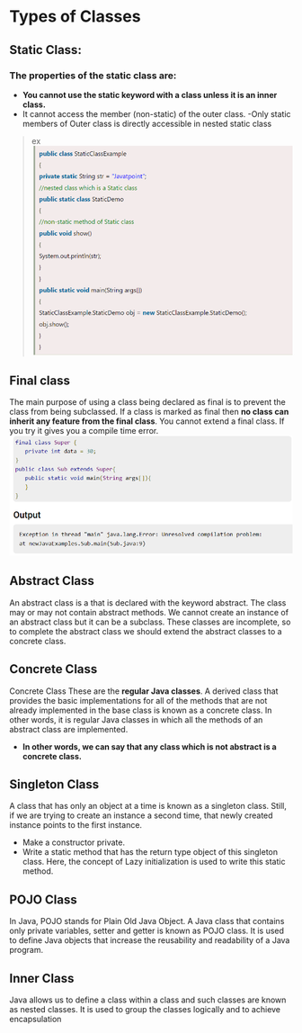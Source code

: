 # Types of Classes
## Static Class:
### The properties of the static class are:

- __You cannot use the static keyword with a class unless it is an inner class.__
- It cannot access the member (non-static) of the outer class.
-Only static members of Outer class
      is directly accessible in nested
        static class
> ex ![](ass/staticClass.png)
## Final class
The main purpose of using a class being declared as final is to prevent the class from being subclassed. If a class is marked as final then __no class can inherit any feature from the final class__.
You cannot extend a final class. If you try it gives you a compile time error.
![final](ass/finalClass.png "San Juan Mountains")

## Abstract Class
An abstract class
is a that is declared with the keyword abstract. The class may or may not contain abstract methods. We cannot create an instance of an abstract class but it can be a subclass. These classes are incomplete, so to complete the abstract class we should extend the abstract classes to a concrete class.

## Concrete Class

Concrete Class
These are the __regular Java classes__. A derived class that provides the basic implementations for all of the methods that are not already implemented in the base class is known as a concrete class. In other words, it is regular Java classes in which all the methods of an abstract class are implemented.
- __In other words, we can say that any class which is not abstract is a concrete class.__

## Singleton Class

A class that has only an object at a time is known as a singleton class. Still, if we are trying to create an instance a second time, that newly created instance points to the first instance.

- Make a constructor private.
- Write a static method that has the return type object of this singleton class. Here, the concept of Lazy initialization is used to write this static method.


## POJO Class
In Java, POJO stands for Plain Old Java Object. A Java class that contains only private variables, setter and getter is known as POJO class. It is used to define Java objects that increase the reusability and readability of a Java program.

## Inner Class

Java allows us to define a class within a class and such classes are known as nested classes. It is used to group the classes logically and to achieve encapsulation
